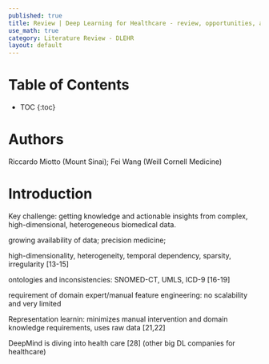```yaml
---
published: true
title: Review | Deep Learning for Healthcare - review, opportunities, and challenges
use_math: true
category: Literature Review - DLEHR
layout: default
---
```


# Table of Contents

* TOC
{:toc}


# Authors

Riccardo Miotto (Mount Sinai); Fei Wang (Weill Cornell Medicine)

# Introduction

Key challenge: getting knowledge and actionable insights from complex, high-dimensional, heterogeneous biomedical data.

growing availability of data; precision medicine; 

high-dimensionality, heterogeneity, temporal dependency, sparsity, irregularity [13-15]

ontologies and inconsistencies: SNOMED-CT, UMLS, ICD-9 [16-19]

requirement of domain expert/manual feature engineering: no scalability and very limited

Representation learnin: minimizes manual intervention and domain knowledge requirements, uses raw data [21,22]


DeepMind is diving into health care [28]
(other big DL companies for healthcare)

